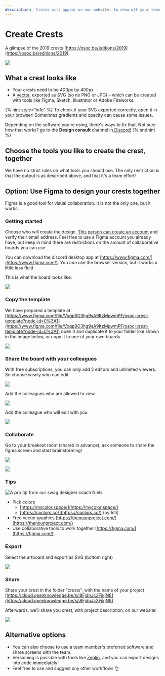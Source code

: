 ```yaml
---
description: 'Crests will appear on our website, to show off your team!'
---
```


# Create Crests

A glimpse of the 2019 crests [https://osoc.be/editions/2019](https://osoc.be/editions/2019)

![](../.gitbook/assets/figma-website%20%281%29.png)

## What a crest looks like

* Your crests need to be 400px by 400px
* A [vector](https://en.wikipedia.org/wiki/Scalable_Vector_Graphics), exported as SVG \(so no PNG or JPG\) – which can be created with tools like Figma, Sketch, Illustrator or Adobe Fireworks.

{% hint style="info" %}
To check if your SVG exported correctly, open it in your browser! Sometimes gradients and opacity can cause some issues.

Depending on the software you're using, there's ways to fix that. Not sure how that works? go to the **Design consult** channel in[ Discord!](../tools/discord/)
{% endhint %}

## Choose the tools you like to create the crest, together

We have no strict rules on what tools you should use. The only restriction is that the output is as described above, and that it's a team effort!

## Option: Use Figma to design your crests together

Figma is a good tool for visual collaboration. It is not the only one, but it works.

### Getting started

Choose who will create the design. [This person can create an account](https://www.figma.com/) and verify their email address. Feel free to use a Figma account you already have, but keep in mind there are restrictions on the amount of collaborative boards you can use.

You can download the discord desktop app at [https://www.figma.com/](https://www.figma.com/). You _can_ use the browser version, but it works a little less fluid.

This is what the board looks like:

![](../.gitbook/assets/figma-1-new.png)

### Copy the template

We have prepared a template at [https://www.figma.com/file/Vxqp9O3hg9sA9ItzMpwmPF/osoc-crest-template?node-id=0%3A1](https://www.figma.com/file/Vxqp9O3hg9sA9ItzMpwmPF/osoc-crest-template?node-id=0%3A1) open it and duplicate it to your folder like shown in the image below, or copy it to one of your own boards.

![](../.gitbook/assets/figma-2-duplicate-b%20%281%29.png)

### Share the board with your colleagues

With free subscriptions, you can only add 2 editors and unlimited viewers. So choose wisely who can edit.

![](../.gitbook/assets/figma-3-share.png)

Add the colleagues who are allowed to view

![](../.gitbook/assets/figma-3-share-a-view.png)

Add the colleague who will edit with you

![](../.gitbook/assets/figma-3-share-b-edit%20%281%29.png)

### Collaborate

Go to your breakout room \(shared in advance\), ask someone to share the figma screen and start brainstorming!

![](../.gitbook/assets/figma-jitsi-share-screen-a%20%282%29.png)

![](../.gitbook/assets/figma-jitsi-share-screen-b.png)

### Tips

![A pro tip from our swag designer coach Niels](../.gitbook/assets/screenshot-2020-07-06-at-12.01.24.png)

* Pick colors
  * [https://mycolor.space/](https://mycolor.space/)
  * [https://coolors.co/](https://coolors.co/) \(by Inti\)
* Free vector graphics [https://thenounproject.com/](https://thenounproject.com/)
* Use collaborative tools to work together [https://figma.com/](https://figma.com/)

### Export

Select the artboard and export as SVG \(bottom right\)

![](../.gitbook/assets/figma-4-export.png)

### Share

Share your crest in the folder "crests", with the name of your project [https://cloud.openknowledge.be/s/i8FjdnJc3FjkjN8](https://cloud.openknowledge.be/s/i8FjdnJc3FjkjN8)

Afterwards, we'll share you crest, with project description, on our website!

![](../.gitbook/assets/figma-website.png)

## Alternative options

* You can also choose to use a team member's preferred software and share screens with the team.
* Versioning is possible with tools like [Zeplin](https://zeplin.io), and you can export designs into code immediately!
* Feel free to use and suggest any other workflows 👌

